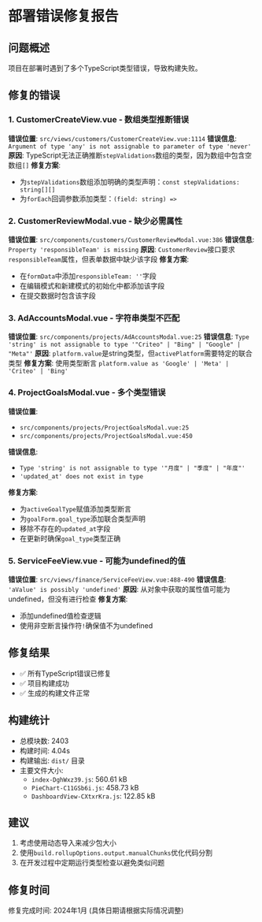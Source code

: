 # 部署错误修复报告

## 问题概述
项目在部署时遇到了多个TypeScript类型错误，导致构建失败。

## 修复的错误

### 1. CustomerCreateView.vue - 数组类型推断错误
**错误位置**: `src/views/customers/CustomerCreateView.vue:1114`
**错误信息**: `Argument of type 'any' is not assignable to parameter of type 'never'`
**原因**: TypeScript无法正确推断`stepValidations`数组的类型，因为数组中包含空数组`[]`
**修复方案**: 
- 为`stepValidations`数组添加明确的类型声明：`const stepValidations: string[][]`
- 为`forEach`回调参数添加类型：`(field: string) =>`

### 2. CustomerReviewModal.vue - 缺少必需属性
**错误位置**: `src/components/customers/CustomerReviewModal.vue:386`
**错误信息**: `Property 'responsibleTeam' is missing`
**原因**: `CustomerReview`接口要求`responsibleTeam`属性，但表单数据中缺少该字段
**修复方案**:
- 在`formData`中添加`responsibleTeam: ''`字段
- 在编辑模式和新建模式的初始化中都添加该字段
- 在提交数据时包含该字段

### 3. AdAccountsModal.vue - 字符串类型不匹配
**错误位置**: `src/components/projects/AdAccountsModal.vue:25`
**错误信息**: `Type 'string' is not assignable to type '"Criteo" | "Bing" | "Google" | "Meta"'`
**原因**: `platform.value`是string类型，但`activePlatform`需要特定的联合类型
**修复方案**: 使用类型断言 `platform.value as 'Google' | 'Meta' | 'Criteo' | 'Bing'`

### 4. ProjectGoalsModal.vue - 多个类型错误
**错误位置**: 
- `src/components/projects/ProjectGoalsModal.vue:25`
- `src/components/projects/ProjectGoalsModal.vue:450`

**错误信息**: 
- `Type 'string' is not assignable to type '"月度" | "季度" | "年度"'`
- `'updated_at' does not exist in type`

**修复方案**:
- 为`activeGoalType`赋值添加类型断言
- 为`goalForm.goal_type`添加联合类型声明
- 移除不存在的`updated_at`字段
- 在更新时确保`goal_type`类型正确

### 5. ServiceFeeView.vue - 可能为undefined的值
**错误位置**: `src/views/finance/ServiceFeeView.vue:488-490`
**错误信息**: `'aValue' is possibly 'undefined'`
**原因**: 从对象中获取的属性值可能为undefined，但没有进行检查
**修复方案**:
- 添加undefined值检查逻辑
- 使用非空断言操作符`!`确保值不为undefined

## 修复结果
- ✅ 所有TypeScript错误已修复
- ✅ 项目构建成功
- ✅ 生成的构建文件正常

## 构建统计
- 总模块数: 2403
- 构建时间: 4.04s
- 构建输出: `dist/` 目录
- 主要文件大小:
  - `index-DghWxz39.js`: 560.61 kB
  - `PieChart-C11GSb6i.js`: 458.73 kB
  - `DashboardView-CXtxrKra.js`: 122.85 kB

## 建议
1. 考虑使用动态导入来减少包大小
2. 使用`build.rollupOptions.output.manualChunks`优化代码分割
3. 在开发过程中定期运行类型检查以避免类似问题

## 修复时间
修复完成时间: 2024年1月 (具体日期请根据实际情况调整) 